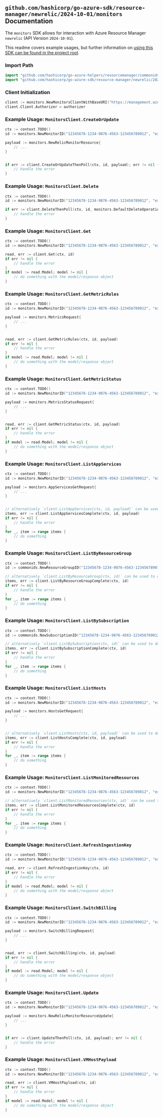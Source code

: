 
## `github.com/hashicorp/go-azure-sdk/resource-manager/newrelic/2024-10-01/monitors` Documentation

The `monitors` SDK allows for interaction with Azure Resource Manager `newrelic` (API Version `2024-10-01`).

This readme covers example usages, but further information on [using this SDK can be found in the project root](https://github.com/hashicorp/go-azure-sdk/tree/main/docs).

### Import Path

```go
import "github.com/hashicorp/go-azure-helpers/resourcemanager/commonids"
import "github.com/hashicorp/go-azure-sdk/resource-manager/newrelic/2024-10-01/monitors"
```


### Client Initialization

```go
client := monitors.NewMonitorsClientWithBaseURI("https://management.azure.com")
client.Client.Authorizer = authorizer
```


### Example Usage: `MonitorsClient.CreateOrUpdate`

```go
ctx := context.TODO()
id := monitors.NewMonitorID("12345678-1234-9876-4563-123456789012", "example-resource-group", "monitorName")

payload := monitors.NewRelicMonitorResource{
	// ...
}


if err := client.CreateOrUpdateThenPoll(ctx, id, payload); err != nil {
	// handle the error
}
```


### Example Usage: `MonitorsClient.Delete`

```go
ctx := context.TODO()
id := monitors.NewMonitorID("12345678-1234-9876-4563-123456789012", "example-resource-group", "monitorName")

if err := client.DeleteThenPoll(ctx, id, monitors.DefaultDeleteOperationOptions()); err != nil {
	// handle the error
}
```


### Example Usage: `MonitorsClient.Get`

```go
ctx := context.TODO()
id := monitors.NewMonitorID("12345678-1234-9876-4563-123456789012", "example-resource-group", "monitorName")

read, err := client.Get(ctx, id)
if err != nil {
	// handle the error
}
if model := read.Model; model != nil {
	// do something with the model/response object
}
```


### Example Usage: `MonitorsClient.GetMetricRules`

```go
ctx := context.TODO()
id := monitors.NewMonitorID("12345678-1234-9876-4563-123456789012", "example-resource-group", "monitorName")

payload := monitors.MetricsRequest{
	// ...
}


read, err := client.GetMetricRules(ctx, id, payload)
if err != nil {
	// handle the error
}
if model := read.Model; model != nil {
	// do something with the model/response object
}
```


### Example Usage: `MonitorsClient.GetMetricStatus`

```go
ctx := context.TODO()
id := monitors.NewMonitorID("12345678-1234-9876-4563-123456789012", "example-resource-group", "monitorName")

payload := monitors.MetricsStatusRequest{
	// ...
}


read, err := client.GetMetricStatus(ctx, id, payload)
if err != nil {
	// handle the error
}
if model := read.Model; model != nil {
	// do something with the model/response object
}
```


### Example Usage: `MonitorsClient.ListAppServices`

```go
ctx := context.TODO()
id := monitors.NewMonitorID("12345678-1234-9876-4563-123456789012", "example-resource-group", "monitorName")

payload := monitors.AppServicesGetRequest{
	// ...
}


// alternatively `client.ListAppServices(ctx, id, payload)` can be used to do batched pagination
items, err := client.ListAppServicesComplete(ctx, id, payload)
if err != nil {
	// handle the error
}
for _, item := range items {
	// do something
}
```


### Example Usage: `MonitorsClient.ListByResourceGroup`

```go
ctx := context.TODO()
id := commonids.NewResourceGroupID("12345678-1234-9876-4563-123456789012", "example-resource-group")

// alternatively `client.ListByResourceGroup(ctx, id)` can be used to do batched pagination
items, err := client.ListByResourceGroupComplete(ctx, id)
if err != nil {
	// handle the error
}
for _, item := range items {
	// do something
}
```


### Example Usage: `MonitorsClient.ListBySubscription`

```go
ctx := context.TODO()
id := commonids.NewSubscriptionID("12345678-1234-9876-4563-123456789012")

// alternatively `client.ListBySubscription(ctx, id)` can be used to do batched pagination
items, err := client.ListBySubscriptionComplete(ctx, id)
if err != nil {
	// handle the error
}
for _, item := range items {
	// do something
}
```


### Example Usage: `MonitorsClient.ListHosts`

```go
ctx := context.TODO()
id := monitors.NewMonitorID("12345678-1234-9876-4563-123456789012", "example-resource-group", "monitorName")

payload := monitors.HostsGetRequest{
	// ...
}


// alternatively `client.ListHosts(ctx, id, payload)` can be used to do batched pagination
items, err := client.ListHostsComplete(ctx, id, payload)
if err != nil {
	// handle the error
}
for _, item := range items {
	// do something
}
```


### Example Usage: `MonitorsClient.ListMonitoredResources`

```go
ctx := context.TODO()
id := monitors.NewMonitorID("12345678-1234-9876-4563-123456789012", "example-resource-group", "monitorName")

// alternatively `client.ListMonitoredResources(ctx, id)` can be used to do batched pagination
items, err := client.ListMonitoredResourcesComplete(ctx, id)
if err != nil {
	// handle the error
}
for _, item := range items {
	// do something
}
```


### Example Usage: `MonitorsClient.RefreshIngestionKey`

```go
ctx := context.TODO()
id := monitors.NewMonitorID("12345678-1234-9876-4563-123456789012", "example-resource-group", "monitorName")

read, err := client.RefreshIngestionKey(ctx, id)
if err != nil {
	// handle the error
}
if model := read.Model; model != nil {
	// do something with the model/response object
}
```


### Example Usage: `MonitorsClient.SwitchBilling`

```go
ctx := context.TODO()
id := monitors.NewMonitorID("12345678-1234-9876-4563-123456789012", "example-resource-group", "monitorName")

payload := monitors.SwitchBillingRequest{
	// ...
}


read, err := client.SwitchBilling(ctx, id, payload)
if err != nil {
	// handle the error
}
if model := read.Model; model != nil {
	// do something with the model/response object
}
```


### Example Usage: `MonitorsClient.Update`

```go
ctx := context.TODO()
id := monitors.NewMonitorID("12345678-1234-9876-4563-123456789012", "example-resource-group", "monitorName")

payload := monitors.NewRelicMonitorResourceUpdate{
	// ...
}


if err := client.UpdateThenPoll(ctx, id, payload); err != nil {
	// handle the error
}
```


### Example Usage: `MonitorsClient.VMHostPayload`

```go
ctx := context.TODO()
id := monitors.NewMonitorID("12345678-1234-9876-4563-123456789012", "example-resource-group", "monitorName")

read, err := client.VMHostPayload(ctx, id)
if err != nil {
	// handle the error
}
if model := read.Model; model != nil {
	// do something with the model/response object
}
```
